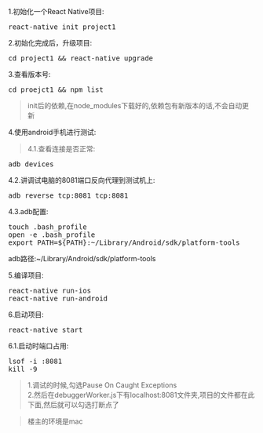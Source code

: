 1.初始化一个React Native项目:<br/>
<pre>
react-native init project1
</pre>
2.初始化完成后，升级项目:<br/>
<pre>
cd project1 && react-native upgrade
</pre>
3.查看版本号:<br/>
<pre>
cd proejct1 && npm list
</pre>
>init后的依赖,在node_modules下载好的,依赖包有新版本的话,不会自动更新

4.使用android手机进行测试:<br/>
>4.1.查看连接是否正常:
<pre>
adb devices
</pre>
4.2.讲调试电脑的8081端口反向代理到测试机上:
<pre>
adb reverse tcp:8081 tcp:8081
</pre>
4.3.adb配置:
<pre>
touch .bash_profile
open -e .bash_profile
export PATH=${PATH}:~/Library/Android/sdk/platform-tools
</pre>
adb路径:~/Library/Android/sdk/platform-tools


5.编译项目:
<pre>
react-native run-ios
react-native run-android
</pre>
6.启动项目:
<pre>
react-native start
</pre>
6.1.启动时端口占用:
<pre>
lsof -i :8081
kill -9 <PID>
</pre>

>1.调试的时候,勾选Pause On Caught Exceptions<br/>
>2.然后在debuggerWorker.js下有localhost:8081文件夹,项目的文件都在此下面,然后就可以勾选打断点了<br/>

>楼主的环境是mac